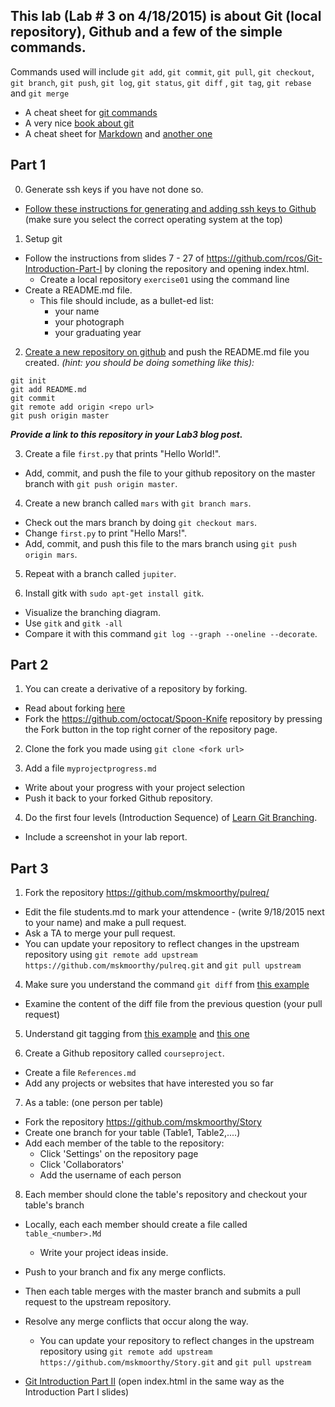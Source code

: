 ## This lab (Lab # 3 on 4/18/2015) is about Git (local repository), Github and a few of the simple commands.

Commands used will include `git add`, `git commit`, `git pull`, `git checkout`, `git branch`, `git push`, `git log`, `git status`, `git diff` , `git tag`,  `git rebase` and `git merge`


- A cheat sheet for [git commands](https://training.github.com/kit/downloads/github-git-cheat-sheet.pdf)
- A very nice [book about git](https://git-scm.com/book/en/v2)
- A cheat sheet for [Markdown](https://github.com/adam-p/markdown-here/wiki/Markdown-Cheatsheet) and [another one](http://scottboms.com/downloads/documentation/markdown_cheatsheet.pdf)


## Part 1

0. Generate ssh keys if you have not done so.
  * [Follow these instructions for generating and adding ssh keys to Github](https://help.github.com/articles/generating-ssh-keys/)
    (make sure you select the correct operating system at the top)

1. Setup git
  * Follow the instructions from slides 7 - 27 of https://github.com/rcos/Git-Introduction-Part-I by cloning the repository and opening index.html.
    * Create a local repository `exercise01` using the command line
  * Create a README.md file.
    * This file should include, as a bullet-ed list:
      * your name
      * your photograph
      * your graduating year

2. [Create a new repository on github](https://github.com/new) and push the README.md file you created.
  *(hint: you should be doing something like this):*
```
git init
git add README.md
git commit
git remote add origin <repo url>
git push origin master
```
  ***Provide a link to this repository in your Lab3 blog post.***

3. Create a file `first.py` that prints "Hello World!".
  * Add, commit, and push the file to your github repository on the master branch with `git push origin master`.

4. Create a new branch called `mars` with `git branch mars`.
  * Check out the mars branch by doing `git checkout mars`.
  * Change `first.py` to print "Hello Mars!".
  * Add, commit, and push this file to the mars branch using `git push origin mars`.

5. Repeat with a branch called `jupiter`.

6. Install gitk with `sudo apt-get install gitk`.
  * Visualize the branching diagram.
  * Use `gitk` and `gitk -all`
  * Compare it with this command `git log --graph --oneline --decorate`.

## Part 2

1. You can create a derivative of a repository by forking.
  * Read about forking [here](https://guides.github.com/activities/forking/index.html)
  * Fork the https://github.com/octocat/Spoon-Knife repository by pressing the Fork button in the top right corner of the repository page.

2. Clone the fork you made using `git clone <fork url>`

3. Add a file `myprojectprogress.md`
  * Write about your progress with your project selection
  * Push it back to your forked Github repository.

4. Do the first four levels (Introduction Sequence) of [Learn Git Branching](http://pcottle.github.io/learnGitBranching/).
  * Include a screenshot in your lab report.

## Part 3

1. Fork the repository https://github.com/mskmoorthy/pulreq/
  * Edit the file students.md to mark your attendence - (write 9/18/2015 next to your name) and make a pull request.
  * Ask a TA to merge your pull request.
  * You can update your repository to reflect changes in the upstream repository using `git remote add upstream https://github.com/mskmoorthy/pulreq.git` and `git pull upstream`

4. Make sure you understand the command `git diff` from [this example](https://www.safaribooksonline.com/library/view/version-control-with/9780596158187/ch08s02.html)
  * Examine the content of the diff file from the previous question (your pull request)

5. Understand git tagging from [this example](https://git-scm.com/book/en/v2/Git-Basics-Tagging) and [this one](http://rogerdudler.github.io/git-guide/)

6. Create a Github repository called `courseproject`.
  * Create a file `References.md`
  * Add any projects or websites that have interested you so far

7. As a table: (one person per table)
  * Fork the repository https://github.com/mskmoorthy/Story
  * Create one branch for your table (Table1, Table2,....)
  * Add each member of the table to the repository:
    * Click 'Settings' on the repository page
    * Click 'Collaborators'
    * Add the username of each person

8. Each member should clone the table's repository and checkout your table's branch
  * Locally, each each member should create a file called `table_<number>.Md`
    * Write your project ideas inside.
  * Push to your branch and fix any merge conflicts.
  * Then each table merges with the master branch and submits a pull request to the upstream repository.
  * Resolve any merge conflicts that occur along the way.
    * You can update your repository to reflect changes in the upstream repository using `git remote add upstream https://github.com/mskmoorthy/Story.git` and `git pull upstream`

  * [Git Introduction  Part II](https://github.com/rcos/Git-Introduction-Part-II) (open index.html in the same way as the Introduction Part I slides)
